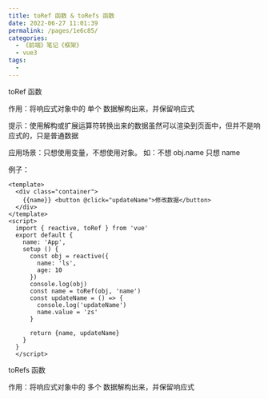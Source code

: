 ```yaml
---
title: toRef 函数 & toRefs 函数
date: 2022-06-27 11:01:39
permalink: /pages/1e6c85/
categories:
  - 《前端》笔记《框架》
  - vue3
tags:
  - 
---
```

toRef 函数

  作用：将响应式对象中的 单个 数据解构出来，并保留响应式

  提示：使用解构或扩展运算符转换出来的数据虽然可以渲染到页面中，但并不是响应式的，只是普通数据 

  应用场景：只想使用变量，不想使用对象。    如：不想 obj.name 只想 name

  例子：

    <template>
      <div class="container">
        {{name}} <button @click="updateName">修改数据</button>
      </div>
    </template>
    <script>
      import { reactive, toRef } from 'vue'
      export default {
        name: 'App',
        setup () {
          const obj = reactive({
            name: 'ls',
            age: 10
          })
          console.log(obj)
          const name = toRef(obj, 'name')
          const updateName = () => {
            console.log('updateName')
            name.value = 'zs'
          }

          return {name, updateName}
        }
      }
      </script>

toRefs 函数

  作用：将响应式对象中的 多个 数据解构出来，并保留响应式
